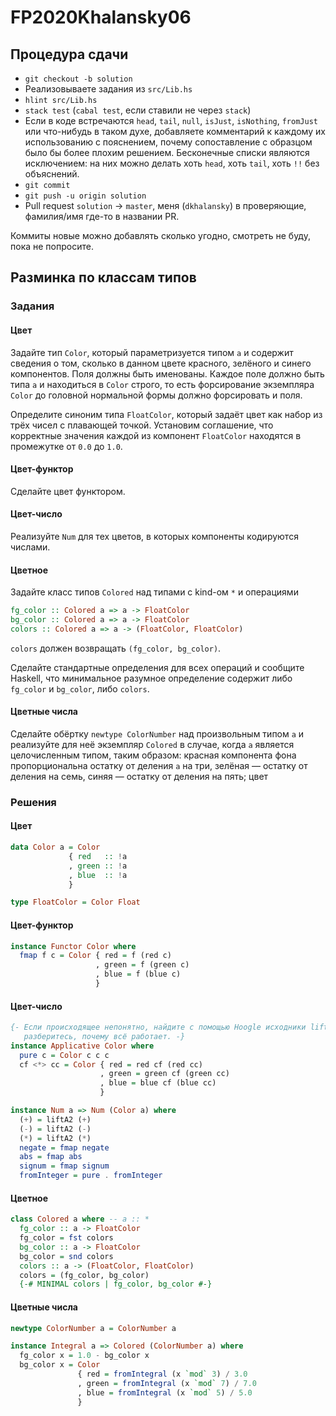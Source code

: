 # FP2020Khalansky06

## Процедура сдачи

* `git checkout -b solution`
* Реализовываете задания из `src/Lib.hs`
* `hlint src/Lib.hs`
* `stack test` (`cabal test`, если ставили не через `stack`)
* Если в коде встречаются `head`, `tail`, `null`, `isJust`, `isNothing`,
  `fromJust` или что-нибудь в таком духе, добавляете комментарий к каждому
  их использованию с пояснением, почему сопоставление с образцом было бы
  более плохим решением. Бесконечные списки являются исключением: на них
  можно делать хоть `head`, хоть `tail`, хоть `!!` без объяснений.
* `git commit`
* `git push -u origin solution`
* Pull request `solution` -> `master`, меня (`dkhalansky`) в проверяющие,
  фамилия/имя где-то в названии PR.

Коммиты новые можно добавлять сколько угодно, смотреть не буду, пока не
попросите.

## Разминка по классам типов

### Задания

#### Цвет

Задайте тип `Color`, который параметризуется типом `a` и содержит сведения о
том, сколько в данном цвете красного, зелёного и синего компонентов. Поля
должны быть именованы. Каждое поле должно быть типа `a` и находиться в
`Color` строго, то есть форсирование экземпляра `Color` до головной нормальной
формы должно форсировать и поля.

Определите синоним типа `FloatColor`, который задаёт цвет как набор из трёх
чисел с плавающей точкой. Установим соглашение, что корректные значения
каждой из компонент `FloatColor` находятся в промежутке от `0.0` до `1.0`.

#### Цвет-функтор

Сделайте цвет функтором.

#### Цвет-число

Реализуйте `Num` для тех цветов, в которых компоненты кодируются числами.

#### Цветное

Задайте класс типов `Colored` над типами с kind-ом `*` и операциями

```haskell
fg_color :: Colored a => a -> FloatColor
bg_color :: Colored a => a -> FloatColor
colors :: Colored a => a -> (FloatColor, FloatColor)
```

`colors` должен возвращать `(fg_color, bg_color)`.

Сделайте стандартные определения для всех операций и сообщите Haskell, что
минимальное разумное определение содержит либо `fg_color` и `bg_color`, либо
`colors`.

#### Цветные числа

Сделайте обёртку `newtype ColorNumber` над произвольным типом `a` и реализуйте
для неё экземпляр `Colored` в случае, когда `a` является целочисленным типом,
таким образом: красная компонента фона пропорциональна остатку от деления `a` на
три, зелёная — остатку от деления на семь, синяя — остатку от деления на пять;
цвет

### Решения

#### Цвет

```haskell
data Color a = Color
             { red   :: !a
             , green :: !a
             , blue  :: !a
             }

type FloatColor = Color Float
```

#### Цвет-функтор

```haskell
instance Functor Color where
  fmap f c = Color { red = f (red c)
                   , green = f (green c)
                   , blue = f (blue c)
                   }
```

#### Цвет-число

```haskell
{- Если происходящее непонятно, найдите с помощью Hoogle исходники liftA2 и
   разберитесь, почему всё работает. -}
instance Applicative Color where
  pure c = Color c c c
  cf <*> cc = Color { red = red cf (red cc)
                    , green = green cf (green cc)
                    , blue = blue cf (blue cc)
                    }

instance Num a => Num (Color a) where
  (+) = liftA2 (+)
  (-) = liftA2 (-)
  (*) = liftA2 (*)
  negate = fmap negate
  abs = fmap abs
  signum = fmap signum
  fromInteger = pure . fromInteger
```

#### Цветное

```haskell
class Colored a where -- a :: *
  fg_color :: a -> FloatColor
  fg_color = fst colors
  bg_color :: a -> FloatColor
  bg_color = snd colors
  colors :: a -> (FloatColor, FloatColor)
  colors = (fg_color, bg_color)
  {-# MINIMAL colors | fg_color, bg_color #-}
```

#### Цветные числа

```haskell
newtype ColorNumber a = ColorNumber a

instance Integral a => Colored (ColorNumber a) where
  fg_color x = 1.0 - bg_color x
  bg_color x = Color
               { red = fromIntegral (x `mod` 3) / 3.0
               , green = fromIntegral (x `mod` 7) / 7.0
               , blue = fromIntegral (x `mod` 5) / 5.0
               }
```
